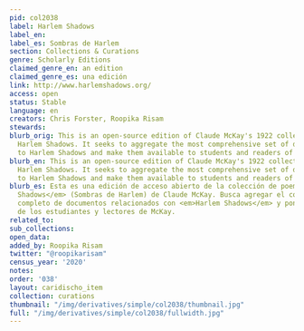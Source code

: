 ```yaml
---
pid: col2038
label: Harlem Shadows
label_en:
label_es: Sombras de Harlem
section: Collections & Curations
genre: Scholarly Editions
claimed_genre_en: an edition
claimed_genre_es: una edición
link: http://www.harlemshadows.org/
access: open
status: Stable
language: en
creators: Chris Forster, Roopika Risam
stewards:
blurb_orig: This is an open-source edition of Claude McKay's 1922 collection of poems
  Harlem Shadows. It seeks to aggregate the most comprehensive set of documents related
  to Harlem Shadows and make them available to students and readers of McKay.
blurb_en: This is an open-source edition of Claude McKay's 1922 collection of poems
  Harlem Shadows. It seeks to aggregate the most comprehensive set of documents related
  to Harlem Shadows and make them available to students and readers of McKay.
blurb_es: Esta es una edición de acceso abierto de la colección de poemas de <em>Harlem
  Shadows</em> (Sombras de Harlem) de Claude McKay. Busca agregar el conjunto más
  completo de documentos relacionados con <em>Harlem Shadows</em> y ponerlos a disposición
  de los estudiantes y lectores de McKay.
related_to:
sub_collections:
open_data:
added_by: Roopika Risam
twitter: "@roopikarisam"
census_year: '2020'
notes:
order: '038'
layout: caridischo_item
collection: curations
thumbnail: "/img/derivatives/simple/col2038/thumbnail.jpg"
full: "/img/derivatives/simple/col2038/fullwidth.jpg"
---
```

